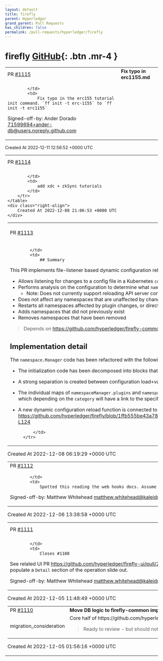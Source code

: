 ```yaml
---
layout: default
title: firefly
parent: Hyperledger
grand_parent: Pull Requests
has_children: false
permalink: /pull-requests/hyperledger/firefly
---
```


# firefly <span class="fs-3 right-align">[GitHub](https://github.com/hyperledger/firefly){: .btn .mr-4 }</span>


<div>
    <table>
        <tr>
            <td>
                PR <a href="https://github.com/hyperledger/firefly/pull/1115" class=".btn">#1115</a>
            </td>
            <td>
                <b>
                    Fix typo in erc1155.md
                </b>
            </td>
        </tr>
        <tr>
            <td>
                
            </td>
            <td>
                Fix typo in the erc155 tutorial init command. `ff init -t erc-1155` to `ff init -t erc1155`

Signed-off-by: Ander Dorado <71599694+ander-db@users.noreply.github.com>
            </td>
        </tr>
    </table>
    <div class="right-align">
        Created At 2022-12-11 12:56:52 +0000 UTC
    </div>
</div>

<div>
    <table>
        <tr>
            <td>
                PR <a href="https://github.com/hyperledger/firefly/pull/1114" class=".btn">#1114</a>
            </td>
            <td>
                <b>
                    xdc + zksync
                </b>
            </td>
        </tr>
        <tr>
            <td>
                
            </td>
            <td>
                add xdc + zkSync tutorials
            </td>
        </tr>
    </table>
    <div class="right-align">
        Created At 2022-12-08 21:06:53 +0000 UTC
    </div>
</div>

<div>
    <table>
        <tr>
            <td>
                PR <a href="https://github.com/hyperledger/firefly/pull/1113" class=".btn">#1113</a>
            </td>
            <td>
                <b>
                    Dynamic configuration reload
                </b>
            </td>
        </tr>
        <tr>
            <td>
                
            </td>
            <td>
                ## Summary

This PR implements file-listener based dynamic configuration reload for FireFly Core.

- Allows listening for changes to a config file in a Kubernetes `configmap` or `secret`
- Performs analysis on the configuration to determine what `namespaces` and `plugins` have changed
  - Note: Does not currently support reloading API server configuration
- Does not affect any namespaces that are unaffected by changes
- Restarts all namespaces affected by plugin changes, or direct configuration changes
- Adds namespaces that did not previously exist
- Removes namespaces that have been removed

> Depends on https://github.com/hyperledger/firefly-common/pull/40 making it into a release before this can be merged

## Implementation detail

The `namespace.Manager` code has been refactored with the following significant changes:
- The initialization code has been decomposed into blocks that can be re-run during config reload
- A strong separation is created between configuration load+validation, and runtime initialization
- The individual maps of `namespaceManager.plugins` and `namespaceManager.pluginNames` has been replaced with a single map of `plugins` - which depending on the `category` will have a link to the specific plugin type
- A new dynamic configuration reload function is connected to a file listener, which tries to be self-explanatory as follows:
https://github.com/hyperledger/firefly/blob/1ffb555be43a788d40c624c29d421a6f0f931bc4/internal/namespace/configreload.go#L63-L124

            </td>
        </tr>
    </table>
    <div class="right-align">
        Created At 2022-12-08 06:19:29 +0000 UTC
    </div>
</div>

<div>
    <table>
        <tr>
            <td>
                PR <a href="https://github.com/hyperledger/firefly/pull/1112" class=".btn">#1112</a>
            </td>
            <td>
                <b>
                    Typo - change WebHooks to WebSockets
                </b>
            </td>
        </tr>
        <tr>
            <td>
                
            </td>
            <td>
                Spotted this reading the web hooks docs. Assume it should say "WebSockets"

Signed-off-by: Matthew Whitehead <matthew.whitehead@kaleido.io>
            </td>
        </tr>
    </table>
    <div class="right-align">
        Created At 2022-12-06 13:38:58 +0000 UTC
    </div>
</div>

<div>
    <table>
        <tr>
            <td>
                PR <a href="https://github.com/hyperledger/firefly/pull/1111" class=".btn">#1111</a>
            </td>
            <td>
                <b>
                    Add 'fetchstatus=true' query param to /operations/{opid}
                </b>
            </td>
        </tr>
        <tr>
            <td>
                
            </td>
            <td>
                Closes #1108 

See related UI PR https://github.com/hyperledger/firefly-ui/pull/208 which uses this query parameter to populate a `Detail` section of the operation slide out.

Signed-off-by: Matthew Whitehead <matthew.whitehead@kaleido.io>
            </td>
        </tr>
    </table>
    <div class="right-align">
        Created At 2022-12-05 11:48:49 +0000 UTC
    </div>
</div>

<div>
    <table>
        <tr>
            <td>
                PR <a href="https://github.com/hyperledger/firefly/pull/1110" class=".btn">#1110</a>
            </td>
            <td>
                <b>
                    Move DB logic to firefly-common impl
                </b>
            </td>
        </tr>
        <tr>
            <td>
                <span class="chip">migration_consideration</span>
            </td>
            <td>
                Core half of https://github.com/hyperledger/firefly-common/pull/39

> Ready to review - but should not merge until FF Common change makes it into a release
            </td>
        </tr>
    </table>
    <div class="right-align">
        Created At 2022-12-05 01:56:16 +0000 UTC
    </div>
</div>

